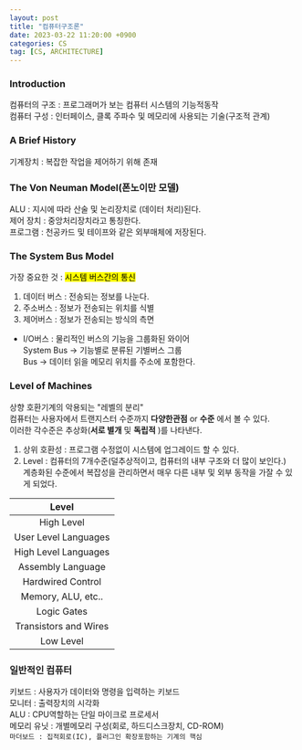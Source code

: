 ```yaml
---
layout: post
title: "컴퓨터구조론"
date: 2023-03-22 11:20:00 +0900
categories: CS
tag: [CS, ARCHITECTURE]
---
```


### Introduction
컴퓨터의 구조 : 프로그래머가 보는 컴퓨터 시스템의 기능적동작<br>
컴퓨터 구성 : 인터페이스, 클록 주파수 및 메모리에 사용되는 기술(구조적 관계)<br>

### A Brief History
기계장치 : 복잡한 작업을 제어하기 위해 존재<br>

### The Von Neuman Model(폰노이만 모델)
ALU : 지시에 따라 산술 및 논리장치로 (데이터 처리)된다.<br>
제어 장치 : 중앙처리장치라고 통칭한다. <br>
프로그램 : 천공카드 및 테이프와 같은 외부매체에 저장된다. <br>

### The System Bus Model
가장 중요한 것 : <mark>시스템 버스간의 통신</mark><br>
1. 데이터 버스 : 전송되는 정보를 나눈다.
2. 주소버스 : 정보가 전송되는 위치를 식별
3. 제어버스 : 정보가 전송되는 방식의 측면
 + I/O버스 : 물리적인 버스의 기능을 그룹화된 와이어<br>
System Bus -> 기능별로 분류된 기별버스 그룹 <br>
Bus -> 데이터 읽을 메모리 위치를 주소에 포함한다.

### Level of Machines
상향 호환기계의 악용되는 "레벨의 분리"<br>
컴퓨터는 사용자에서 트랜지스터 수준까지 __다양한관점__ or __수준__ 에서 볼 수 있다.<br>
이러한 각수준은 추상화(__서로 별개__ 및 __독립적__ )를 나타낸다.
1. 상위 호환성 : 프로그램 수정없이 시스템에 업그레이드 할 수 있다.
2. Level : 컴퓨터의 7개수준(덜추상적이고, 컴퓨터의 내부 구조와 더 많이 보인다.)<br>
   계층화된 수준에서 복잡성을 관리하면서 매우 다른 내부 및 외부 동작을 가잘 수 있게 되었다.<br>

|Level|
|:---:|
|High Level|
|User Level Languages|
|High Level Languages|
|Assembly Language|
|Hardwired Control|
|Memory, ALU, etc..|
|Logic Gates|
|Transistors and Wires|
|Low Level|

### 일반적인 컴퓨터
키보드 : 사용자가 데이터와 명령을 입력하는 키보드 <br>
모니터 : 출력장치의 시각화 <br>
ALU : CPU역할하는 단일 마이크로 프로세서<br>
메모리 유닛 : 개별메모리 구성(회로, 하드디스크장치, CD-ROM)<br>
`마더보드 : 집적회로(IC), 플러그인 확장포함하는 기계의 핵심`




